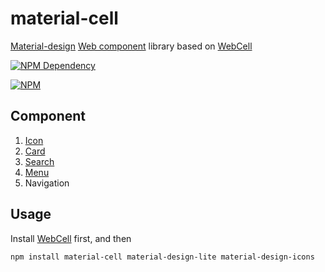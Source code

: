 # material-cell

[Material-design](https://material.io/) [Web component](https://www.webcomponents.org/) library based on [WebCell](https://web-cell.tk/)

[![NPM Dependency](https://david-dm.org/EasyWebApp/material-cell.svg)](https://david-dm.org/EasyWebApp/material-cell)

[![NPM](https://nodei.co/npm/material-cell.png?downloads=true&downloadRank=true&stars=true)](https://nodei.co/npm/material-cell/)



## Component

 1. [Icon](http://google.github.io/material-design-icons/)
 2. [Card](https://getmdl.io/components/#cards-section)
 3. [Search](https://getmdl.io/components/#textfields-section)
 4. [Menu](https://getmdl.io/components/#menus-section)
 5. Navigation



## Usage

Install [WebCell](https://web-cell.tk/#installation) first, and then

```Shell
npm install material-cell material-design-lite material-design-icons
```
